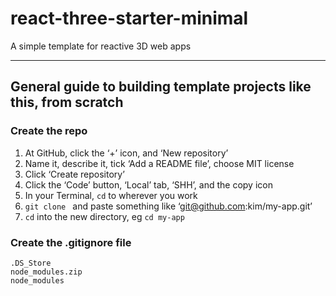 # react-three-starter-minimal

A simple template for reactive 3D web apps

---

## General guide to building template projects like this, from scratch

### __Create the repo__

1. At GitHub, click the ‘+’ icon, and ‘New repository’
2. Name it, describe it, tick ‘Add a README file’, choose MIT license
3. Click ‘Create repository’
4. Click the ‘Code’ button, ‘Local’ tab, ‘SHH’, and the copy icon
5. In your Terminal, `cd` to wherever you work
6. `git clone ` and paste something like ‘git@github.com:kim/my-app.git’
7. `cd` into the new directory, eg `cd my-app`

### __Create the .gitignore file__

```
.DS_Store
node_modules.zip
node_modules
```
